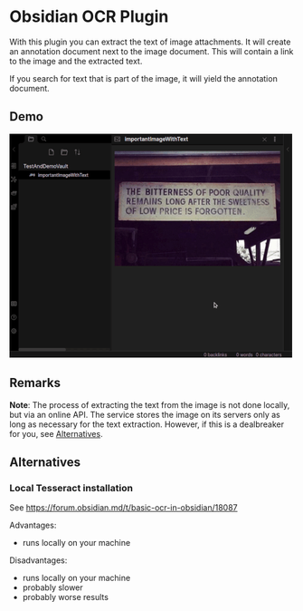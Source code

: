 # Obsidian OCR Plugin

With this plugin you can extract the text of image attachments. It will create an annotation document next to the image document. This will contain a link to the image and the extracted text.

If you search for text that is part of the image, it will yield the annotation document.

## Demo
![](demo.gif)

## Remarks

**Note**: The process of extracting the text from the image is not done locally, but via an online API. The service stores the image on its servers only as long as necessary for the text extraction. However, if this is a dealbreaker for you, see [Alternatives](#Alternatives).

## Alternatives
### Local Tesseract installation
See https://forum.obsidian.md/t/basic-ocr-in-obsidian/18087

Advantages:
* runs locally on your machine

Disadvantages:
* runs locally on your machine
* probably slower
* probably worse results

